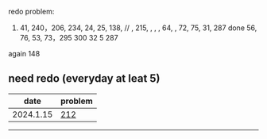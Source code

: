 redo problem:

1. 41, 240，206, 234, 24, 25, 138, // , 215, , , , 64, , 72, 75, 31, 287 done 56, 76, 53, 73，295 300 32 5 287

again 148 

need redo (everyday at leat 5)
--------
date|problem
|-|-|
2024.1.15|[212](212.word-search-ii.cpp)|
-------